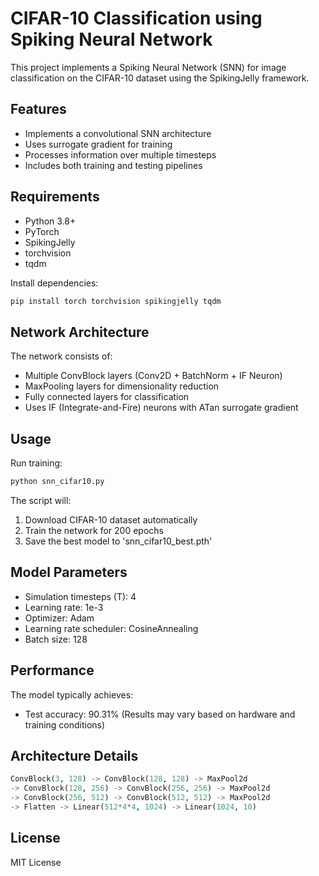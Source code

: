 # CIFAR-10 Classification using Spiking Neural Network

This project implements a Spiking Neural Network (SNN) for image classification on the CIFAR-10 dataset using the SpikingJelly framework.

## Features

- Implements a convolutional SNN architecture
- Uses surrogate gradient for training
- Processes information over multiple timesteps
- Includes both training and testing pipelines

## Requirements

- Python 3.8+
- PyTorch
- SpikingJelly
- torchvision
- tqdm

Install dependencies:
```bash
pip install torch torchvision spikingjelly tqdm
```

## Network Architecture

The network consists of:
- Multiple ConvBlock layers (Conv2D + BatchNorm + IF Neuron)
- MaxPooling layers for dimensionality reduction
- Fully connected layers for classification
- Uses IF (Integrate-and-Fire) neurons with ATan surrogate gradient

## Usage

Run training:
```bash
python snn_cifar10.py
```

The script will:
1. Download CIFAR-10 dataset automatically
2. Train the network for 200 epochs
3. Save the best model to 'snn_cifar10_best.pth'

## Model Parameters

- Simulation timesteps (T): 4
- Learning rate: 1e-3
- Optimizer: Adam
- Learning rate scheduler: CosineAnnealing
- Batch size: 128

## Performance

The model typically achieves:
- Test accuracy: 90.31%
(Results may vary based on hardware and training conditions)

## Architecture Details

```python
ConvBlock(3, 128) -> ConvBlock(128, 128) -> MaxPool2d
-> ConvBlock(128, 256) -> ConvBlock(256, 256) -> MaxPool2d
-> ConvBlock(256, 512) -> ConvBlock(512, 512) -> MaxPool2d
-> Flatten -> Linear(512*4*4, 1024) -> Linear(1024, 10)
```

## License

MIT License
